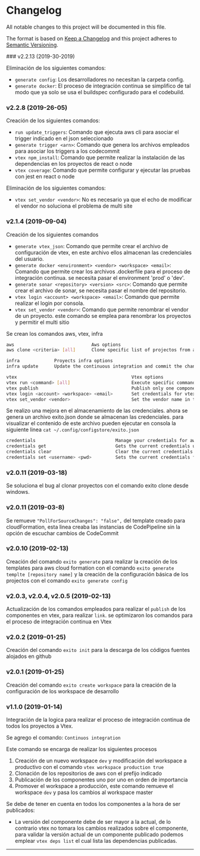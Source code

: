 # Changelog

All notable changes to this project will be documented in this file.

The format is based on [Keep a Changelog](http://keepachangelog.com/en/1.0.0/)
and this project adheres to [Semantic Versioning](http://semver.org/spec/v2.0.0.html).

### v2.2.13 (2019-30-2019)

Eliminación de los siguientes comandos:

- `generate config`: Los desarrolladores no necesitan la carpeta config.
- `generate docker`: El proceso de integración continua se simplifico de tal modo que ya solo se usa el buildspec configurado para el codebuild.

### v2.2.8 (2019-26-05)

Creación de los siguientes comandos:

- `run update_triggers`: Comando que ejecuta aws cli para asociar el trigger indicado en el json seleccionado
- `generate trigger <arn>`: Comando que genera los archivos empleados para asociar los triggers a los codecommit
- `vtex npm_install`: Comando que permite realizar la instalación de las dependencias en los proyectos de react o node
- `vtex coverage`: Comando que permite configurar y ejecutar las pruebas con jest en react o node

Eliminación de los siguientes comandos:

- `vtex set_vendor <vendor>`: No es necesario ya que el echo de modificar el vendor no soluciona el problema de multi site

### v2.1.4 (2019-09-04)

Creación de los siguientes comandos

- `generate vtex_json`: Comando que permite crear el archivo de configuración de vtex, en este archivo ellos almacenan las credenciales del usuario.
- `generate docker <environment> <vendor> <workspace> <email>`: Comando que permite crear los archivos .dockerfile para el proceso de integración continua. se necesita pasar el environment 'prod' o 'dev'.
- `generate sonar <repository> <version> <src>`: Comando que permite crear el archivo de sonar, se necesita pasar el nombre del repositorio.
- `vtex login <account> <workspace> <email>`: Comando que permite realizar el login por consola.
- `vtex set_vendor <vendor>`: Comando que permite renombrar el vendor de un proyecto. este comando se emplea para renombrar los proyectos y permitir el multi sitio

Se crean los comandos aws, vtex, infra

```bash
aws                             Aws options
aws clone <criteria> [all]      Clone specific list of projectos from aws, if your add the option <all>
```

```bash
infra             Proyects infra options
infra update      Update the continuous integration and commit the changes.
```

```bash
vtex                                           Vtex options
vtex run <command> [all]                       Execute specific command from vtex, the current commands suport is: <link>, <publish>
vtex publish                                   Publish only one component into Vtex
vtex login <account> <workspace> <email>       Set credentials for vtex in the config file from vtex
vtex set_vendor <vendor>                       Set the vendor name in the manifest file
```

Se realizo una mejora en el almacenamiento de las credenciales. ahora se genera un archivo exito.json donde se almacenan las credenciales. para visualizar el contenido de este archivo pueden ejecutar en consola la siguiente linea `cat ~/.config/configstore/exito.json`

```bash
credentials                              Manage your credentials for aws
credentials get                          Gets the current credentials used in aws
credentials clear                        Clear the current credentials used in aws
credentials set <username> <pwd>         Sets the current credentials for aws
```

### v2.0.11 (2019-03-18)

Se soluciona el bug al clonar proyectos con el comando exito clone desde windows.

### v2.0.11 (2019-03-8)

Se remueve `"PollForSourceChanges": "false",` del template creado para cloudFormation, esta linea creaba las instancias de CodePipeline sin la opción de escuchar cambios de CodeCommit

### v2.0.10 (2019-02-13)

Creación del comando `exito generate` para realizar la creación de los templates para aws cloud formation con el comando `exito generate templte [repository name]` y la creación de la configuración básica de los projectos con el comando `exito generate config`

### v2.0.3, v2.0.4, v2.0.5 (2019-02-13)

Actualización de los comandos empleados para realizar el `publish` de los componentes en vtex, para realizar `link`. se optimizaron los comandos para el proceso de integración continua en Vtex

### v2.0.2 (2019-01-25)

Creación del comando `exito init` para la descarga de los códigos fuentes alojados en github

### v2.0.1 (2019-01-25)

Creación del comando `exito create workspace` para la creación de la configuración de los workspace de desarrollo

### v1.1.0 (2019-01-14)

Integración de la logica para realizar el proceso de integración continua de todos los proyectos a Vtex.

Se agrego el comando: `Continuos integration`

Este comando se encarga de realizar los siguientes procesos

1. Creación de un nuevo workspace `dev` y modificación del workspace a productivo con el comando `vtex workspace production true`
2. Clonación de los repositorios de aws con el prefijo indicado
3. Publicación de los componentes uno por uno en orden de importancia
4. Promover el workspace a producción, este comando remueve el workspace `dev` y pasa los cambios al workspace master

Se debe de tener en cuenta en todos los componentes a la hora de ser publicados:

- La versión del componente debe de ser mayor a la actual, de lo contrario vtex no tomara los cambios realizados sobre el componente, para validar la versión actual de un componente publicado podemos emplear `vtex deps list` el cual lista las dependencias publicadas.

---
